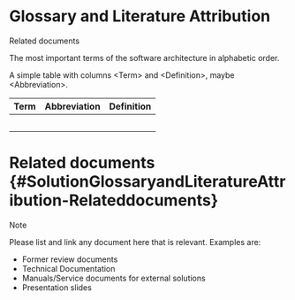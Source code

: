 # Glossary and Literature Attribution

Related documents

The most important terms of the software architecture in alphabetic order.

A simple table with columns &lt;Term&gt; and &lt;Definition&gt;, maybe &lt;Abbreviation&gt;.

| Term | Abbreviation | Definition |
| :--- | :--- | :--- |
|  |  |  |
|  |  |  |
|  |  |  |
|  |  |  |
|  |  |  |

# Related documents {#SolutionGlossaryandLiteratureAttribution-Relateddocuments}

Note

Please list and link any document here that is relevant. Examples are:

* Former review documents
* Technical Documentation
* Manuals/Service documents for external solutions
* Presentation slides



